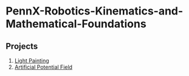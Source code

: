 # PennX-Robotics-Kinematics-and-Mathematical-Foundations

## Projects
1. [Light Painting](https://github.com/phc260/PennX-Robotics-Kinematics-and-Mathematical-Foundations/Light-Painting)
2. [Artificial Potential Field](https://github.com/phc260/PennX-Robotics-Kinematics-and-Mathematical-Foundations/Artificial-Potential-Field)
